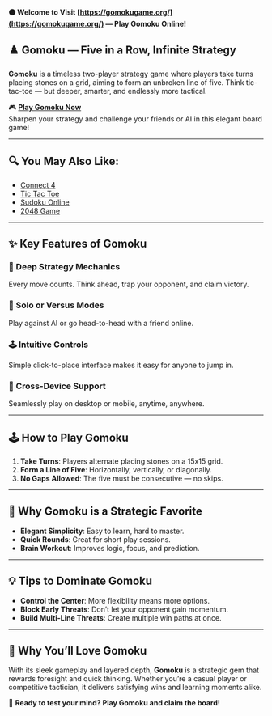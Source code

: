 **⚫ Welcome to Visit [https://gomokugame.org/](https://gomokugame.org/) — Play Gomoku Online!**

## ♟️ Gomoku — Five in a Row, Infinite Strategy

**Gomoku** is a timeless two-player strategy game where players take turns placing stones on a grid, aiming to form an unbroken line of five. Think tic-tac-toe — but deeper, smarter, and endlessly more tactical.

🎮 **[Play Gomoku Now](https://gomokugame.org/)**  
Sharpen your strategy and challenge your friends or AI in this elegant board game!

---

## 🔍 You May Also Like:

- [Connect 4](https://connect4.club/)
- [Tic Tac Toe](https://tictactoe.work/)
- [Sudoku Online](https://sudokuonline.cc/)
- [2048 Game](https://2048game.space/)

---

## ✨ Key Features of Gomoku

### 🧠 Deep Strategy Mechanics  
Every move counts. Think ahead, trap your opponent, and claim victory.

### 👥 Solo or Versus Modes  
Play against AI or go head-to-head with a friend online.

### 🕹️ Intuitive Controls  
Simple click-to-place interface makes it easy for anyone to jump in.

### 📱 Cross-Device Support  
Seamlessly play on desktop or mobile, anytime, anywhere.

---

## 🕹️ How to Play Gomoku

1. **Take Turns**: Players alternate placing stones on a 15x15 grid.
2. **Form a Line of Five**: Horizontally, vertically, or diagonally.
3. **No Gaps Allowed**: The five must be consecutive — no skips.

---

## 🌟 Why Gomoku is a Strategic Favorite

- **Elegant Simplicity**: Easy to learn, hard to master.
- **Quick Rounds**: Great for short play sessions.
- **Brain Workout**: Improves logic, focus, and prediction.

---

## 💡 Tips to Dominate Gomoku

- **Control the Center**: More flexibility means more options.
- **Block Early Threats**: Don’t let your opponent gain momentum.
- **Build Multi-Line Threats**: Create multiple win paths at once.

---

## 💖 Why You’ll Love Gomoku

With its sleek gameplay and layered depth, **Gomoku** is a strategic gem that rewards foresight and quick thinking. Whether you’re a casual player or competitive tactician, it delivers satisfying wins and learning moments alike.

🧠 **Ready to test your mind? Play Gomoku and claim the board!**
